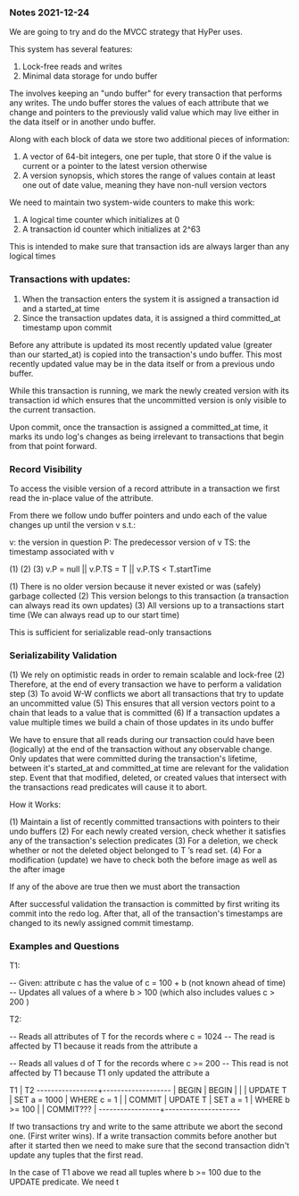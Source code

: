 ### Notes 2021-12-24

We are going to try and do the MVCC strategy that HyPer uses.

This system has several features:

1. Lock-free reads and writes
2. Minimal data storage for undo buffer

The involves keeping an "undo buffer" for every
transaction that performs any writes. The undo buffer stores the values of each attribute that we change and
pointers to the previously valid value which may live either in the data itself or in another undo buffer.

Along with each block of data we store two additional pieces of information:

1. A vector of 64-bit integers, one per tuple, that store 0 if the value is current or a pointer to the latest version otherwise
2. A version synopsis, which stores the range of values contain at least one out of date value, meaning they have non-null version vectors

We need to maintain two system-wide counters to make this work:

1. A logical time counter which initializes at 0
2. A transaction id counter which initializes at 2^63

This is intended to make sure that transaction ids are always larger than any logical times

### Transactions with updates:

1. When the transaction enters the system it is assigned a transaction id and a started_at time
2. Since the transaction updates data, it is assigned a third committed_at timestamp upon commit

Before any attribute is updated its most recently updated value (greater than our started_at) is copied into the
transaction's undo buffer. This most recently updated value may be in the data itself or from a previous undo buffer.

While this transaction is running, we mark the newly created version with its transaction id which ensures that the
uncommitted version is only visible to the current transaction.

Upon commit, once the transaction is assigned a committed_at time, it marks its undo log's changes as being irrelevant
to transactions that begin from that point forward.

### Record Visibility

To access the visible version of a record attribute in a transaction we first read the in-place value of the attribute.

From there we follow undo buffer pointers and undo each of the value changes up until the version v s.t.:

v: the version in question
P: The predecessor version of v
TS: the timestamp associated with v

(1)           (2)           (3)
v.P = null || v.P.TS = T || v.P.TS < T.startTime

(1) There is no older version because it never existed or was (safely) garbage collected
(2) This version belongs to this transaction (a transaction can always read its own updates)
(3) All versions up to a transactions start time (We can always read up to our start time)

This is sufficient for serializable read-only transactions

### Serializability Validation

(1) We rely on optimistic reads in order to remain scalable and lock-free
(2) Therefore, at the end of every transaction we have to perform a validation step
(3) To avoid W-W conflicts we abort all transactions that try to update an uncommitted value
(5) This ensures that all version vectors point to a chain that leads to a value that is committed
(6) If a transaction updates a value multiple times we build a chain of those updates in its undo buffer

We have to ensure that all reads during our transaction could have been (logically) at the end of the transaction
without any observable change. Only updates that were committed during the transaction's lifetime, between it's
started_at and committed_at time are relevant for the validation step. Event that that modified, deleted, or created
values that intersect with the transactions read predicates will cause it to abort.

How it Works:

(1) Maintain a list of recently committed transactions with pointers to their undo buffers
(2) For each newly created version, check whether it satisfies any of the transaction's selection predicates
(3) For a deletion, we check whether or not the deleted object belonged to T ’s read set.
(4) For a modification (update) we have to check both the before image as well as the after image

If any of the above are true then we must abort the transaction

After successful validation the transaction is committed by first writing its commit into the redo log. After that, all
of the transaction's timestamps are changed to its newly assigned commit timestamp. 

### Examples and Questions

T1:

-- Given: attribute c has the value of c = 100 + b (not known ahead of time)
-- Updates all values of a where b > 100 (which also includes values c > 200 )

T2:

-- Reads all attributes of T for the records where c = 1024
-- The read is affected by T1 because it reads from the attribute a

-- Reads all values d of T for the records where c >= 200
-- This read is not affected by T1 because T1 only updated the attribute a

T1               | T2
-----------------+-------------------
                 | BEGIN
                 |
BEGIN            |
                 |
                 | UPDATE T
                 |    SET a = 1000
                 |  WHERE c = 1
                 |
                 | COMMIT
                 |
UPDATE T         |
   SET a = 1     |
 WHERE b >= 100  |
                 |
COMMIT???        |
-----------------+---------------------

If two transactions try and write to the same attribute we abort the second one. (First writer wins).
If a write transaction commits before another but after it started then we need to make sure that the second
transaction didn't update any tuples that the first read.

In the case of T1 above we read all tuples where b >= 100 due to the UPDATE predicate. We need t